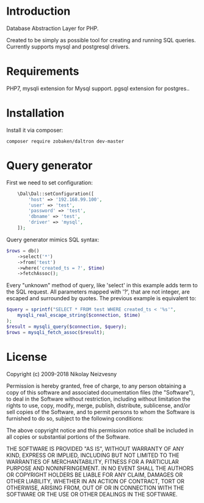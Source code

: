 # Introduction

Database Abstraction Layer for PHP.

Created to be simply as possible tool for creating and running SQL queries. Currently supports mysql and postgresql drivers.

# Requirements

PHP7, mysqli extension for Mysql support. pgsql extension for postgres..

# Installation

Install it via composer:

```
composer require zobaken/daltron dev-master
```

# Query generator

First we need to set configuration:

```php
    \Dal\Dal::setConfiguration([
        'host' => '192.168.99.100',
        'user' => 'test',
        'password' => 'test',
        'dbname' => 'test',
        'driver' => 'mysql',
    ]);
```

Query generator mimics SQL syntax:

```php
$rows = db()
    ->select('*')
    ->from('test')
    ->where('created_ts = ?', $time)
    ->fetchAssoc();
```

Every "unknown" method of query, like 'select' in this example adds term to
the SQL request. All parameters mapped with '?', that are not integer, 
are escaped and surrounded by quotes.
The previous example is equivalent to:

```php
$query = sprintf("SELECT * FROM test WHERE created_ts < '%s'",
    mysqli_real_escape_string($connection, $time)
);
$result = mysqli_query($connection, $query);
$rows = mysqli_fetch_assoc($result);
```

# License

Copyright (c) 2009-2018 Nikolay Neizvesny

Permission is hereby granted, free of charge, to any person obtaining a copy of this software and associated documentation files (the "Software"), to deal in the Software without restriction, including without limitation the rights to use, copy, modify, merge, publish, distribute, sublicense, and/or sell copies of the Software, and to permit persons to whom the Software is furnished to do so, subject to the following conditions:

The above copyright notice and this permission notice shall be included in all copies or substantial portions of the Software.

THE SOFTWARE IS PROVIDED "AS IS", WITHOUT WARRANTY OF ANY KIND, EXPRESS OR IMPLIED, INCLUDING BUT NOT LIMITED TO THE WARRANTIES OF MERCHANTABILITY, FITNESS FOR A PARTICULAR PURPOSE AND NONINFRINGEMENT. IN NO EVENT SHALL THE AUTHORS OR COPYRIGHT HOLDERS BE LIABLE FOR ANY CLAIM, DAMAGES OR OTHER LIABILITY, WHETHER IN AN ACTION OF CONTRACT, TORT OR OTHERWISE, ARISING FROM, OUT OF OR IN CONNECTION WITH THE SOFTWARE OR THE USE OR OTHER DEALINGS IN THE SOFTWARE.
